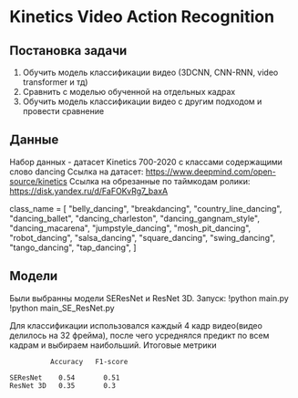 # Kinetics Video Action Recognition

## Постановка задачи 
1. Обучить модель классификации видео (3DCNN, CNN-RNN, video transformer и тд)
2. Сравнить с моделью обученной на отдельных кадрах
3. Обучить модель классификации видео с другим подходом и провести сравнение

## Данные
Набор данных - датасет Kinetics 700-2020 с классами содержащими слово dancing
Ссылка на датасет: https://www.deepmind.com/open-source/kinetics
Ссылка на обрезанные по таймкодам ролики: https://disk.yandex.ru/d/FaFOKvRg7_baxA

class_name = [
    "belly_dancing",
    "breakdancing",
    "country_line_dancing",
    "dancing_ballet",
    "dancing_charleston",
    "dancing_gangnam_style",
    "dancing_macarena",
    "jumpstyle_dancing",
    "mosh_pit_dancing",
    "robot_dancing",
    "salsa_dancing",
    "square_dancing",
    "swing_dancing",
    "tango_dancing",
    "tap_dancing",
]


## Модели

Были выбранны модели SEResNet и ResNet 3D.
Запуск:
    !python main.py
    !python main_SE_ResNet.py

Для классификации использовался каждый 4 кадр видео(видео делилось на 32 фрейма), после чего усреднялся предикт по всем кадрам и выбираем наибольший.
Итоговые метрики
```
          Accuracy   F1-score
                            
SEResNet    0.54       0.51
ResNet 3D   0.35       0.3
```
